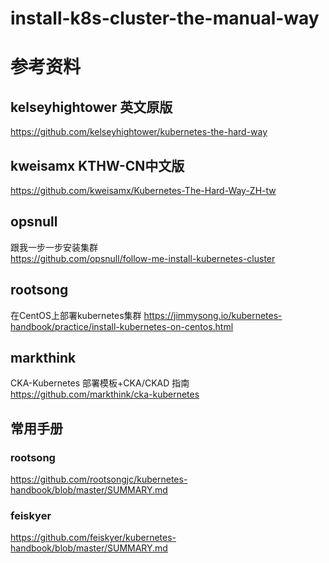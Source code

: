 # install-k8s-cluster-the-manual-way



# 参考资料
## kelseyhightower   英文原版
https://github.com/kelseyhightower/kubernetes-the-hard-way

## kweisamx  KTHW-CN中文版
https://github.com/kweisamx/Kubernetes-The-Hard-Way-ZH-tw

##  opsnull
跟我一步一步安装集群    
https://github.com/opsnull/follow-me-install-kubernetes-cluster

## rootsong
在CentOS上部署kubernetes集群
https://jimmysong.io/kubernetes-handbook/practice/install-kubernetes-on-centos.html



## markthink     
CKA-Kubernetes 部署模板+CKA/CKAD 指南    
https://github.com/markthink/cka-kubernetes


##  常用手册
### rootsong
https://github.com/rootsongjc/kubernetes-handbook/blob/master/SUMMARY.md

### feiskyer
https://github.com/feiskyer/kubernetes-handbook/blob/master/SUMMARY.md
